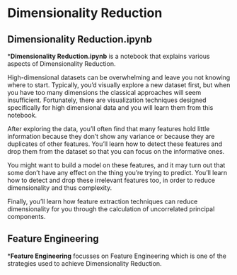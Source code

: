 # Dimensionality Reduction

## Dimensionality Reduction.ipynb

***Dimensionality Reduction.ipynb** is a notebook that explains various aspects of Dimensionality Reduction.

High-dimensional datasets can be overwhelming and leave you not knowing where to start. 
Typically, you’d visually explore a new dataset first, but when you have too many dimensions the classical approaches will seem insufficient. 
Fortunately, there are visualization techniques designed specifically for high dimensional data and you will learn them from this notebook. 

After exploring the data, you’ll often find that many features hold little information because they don’t show any variance or because they are duplicates of other features.
You’ll learn how to detect these features and drop them from the dataset so that you can focus on the informative ones. 

You might want to build a model on these features, and it may turn out that some don’t have any effect on the thing you’re trying to predict. 
You’ll learn how to detect and drop these irrelevant features too, in order to reduce dimensionality and thus complexity. 

Finally, you’ll learn how feature extraction techniques can reduce dimensionality for you through the calculation of uncorrelated principal components.

## Feature Engineering

***Feature Engineering** focusses on Feature Engineering which is one of the strategies used to achieve Dimensionality Reduction.